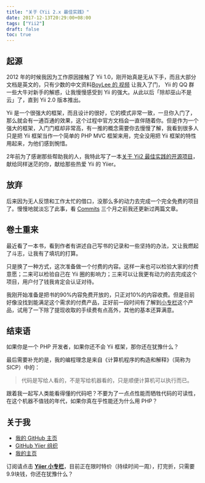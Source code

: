 ```yaml
---
title: "关于《Yii 2.x 最佳实践》"
date: 2017-12-13T20:29:00+08:00
tags: ["Yii2"] 
draft: false
toc: true
---
```


## 起源

2012 年的时候我因为工作原因接触了 Yii 1.0，刚开始真是无从下手，而且大部分文档是英文的，只有少数的中文资料[BoyLee 的 视频](http://blog.yiiblog.info/) 让我入了门， Yii 的 QQ 群一些大牛对新手的解惑，让我慢慢感受到 Yii 的强大。从此以后「除却巫山不是云」了，直到 Yii 2.0 版本推出。

Yii 是一个很强大的框架，而且设计的很好，它的模式非常一致，一旦你入门了，那么就会有一通百通的效果，这个过程中官方文档会一直伴随着你。但是作为一个强大的框架，入门门框却非常高，有一推的概念需要你去慢慢了解，我看到很多人只是把 Yii 框架当作一个简单的 PHP MVC 框架来用，完全没用把 Yii 框架的特性用起来，为他们感到惋惜。

<!--more-->

2年前为了感谢那些帮助我的人，我特此写了一本[关于 Yii2 最佳实践的开源项目](https://github.com/forecho/yii2-practice-book)，献给同样迷茫的你，献给那些热爱 Yii 的 Yiier。

## 放弃

后来因为无人反馈和工作太忙的借口，没那么多的动力去完成一个完全免费的项目了。慢慢地就淡忘了此事，看 [Commits](https://github.com/forecho/yii2-practice-book/commits/master) 三个月之前我还更新过两篇文章。

## 卷土重来

最近看了一本书，看到作者有讲述自己写书的记录和一些坚持的办法，又让我燃起了斗志，让我有了填坑的打算。

只是换了一种方式，这次准备做一个付费的内容。这样一来也可以检验大家的付费意愿；二来可以检验自己在 Yii 圈的影响力；三来可以让我更有动力的去完成这个项目，用户付了钱我肯定会认证对待。

我刚开始准备是把书的90%内容免费开放的，只正对10%的内容收费。但是目前好像没找到能满足这个需求的付费产品，正好前一段时间有了解到[小专栏](https://xiaozhuanlan.com/yiier)这个产品，试用了一下除了提现收取的手续费有点高外，其他的基本还算满意。

## 结束语

如果你是一个 PHP 开发者，如果你还不会 Yii 框架，那你还在犹豫什么？

最后需要补充的是，我的编程理念是来自《计算机程序的构造和解释》（简称为SICP）中的：

> 代码是写给人看的，不是写给机器看的，只是顺便计算机可以执行而已。

跟着我一起写人类能看得懂的代码吧？不要为了一点点性能而牺牲代码的可读性，在这个机器不值钱的年代，如果你真在乎性能还为什么用 PHP？

## 关于我

- [我的 GitHub 主页](https://github.com/forecho)
- [ GitHub Yiier 组织](https://github.com/yiier)
- [我的主页](http://www.forecho.com/)


订阅请点击 **[Yiier 小专栏](https://xiaozhuanlan.com/yiier)**，目前正在限时特价（持续时间一周），打完折，只需要9.9块钱，你还在犹豫什么？